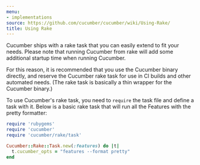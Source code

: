 ```yaml
---
menu:
- implementations
source: https://github.com/cucumber/cucumber/wiki/Using-Rake/
title: Using Rake
---
```


Cucumber ships with a rake task that you can easily extend to fit your needs.
Please note that running Cucumber from rake will add some additional startup time when running Cucumber.

For this reason, it is recommended that you use the Cucumber binary directly, and reserve the Cucumber rake task for use in CI builds and other automated needs.  (The rake task is basically a thin wrapper for the Cucumber binary.)

To use Cucumber's rake task, you need to `require` the task file and define a task with it.  Below is a basic rake task that will run all the Features with the pretty formatter:

```ruby
require 'rubygems'
require 'cucumber'
require 'cucumber/rake/task'

Cucumber::Rake::Task.new(:features) do |t|
  t.cucumber_opts = "features --format pretty"
end
```


